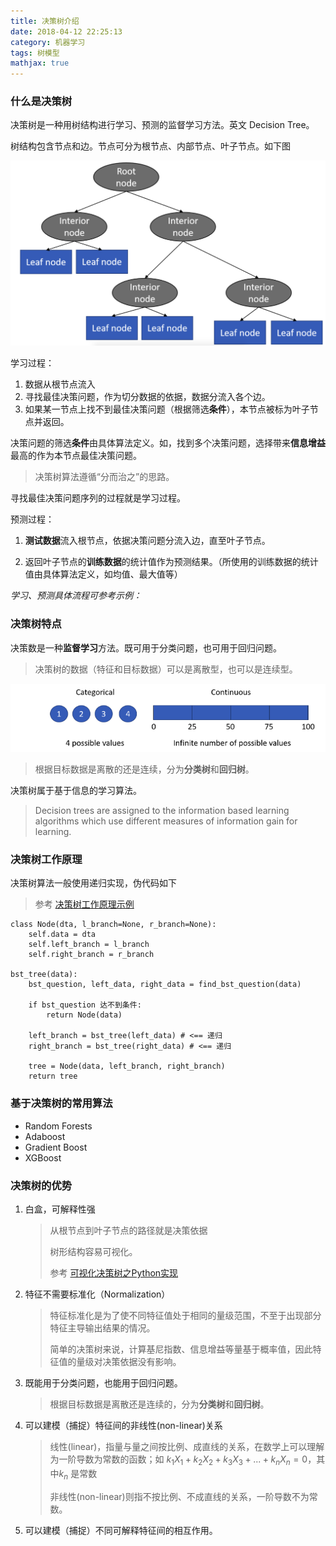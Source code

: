 ```yaml
---
title: 决策树介绍
date: 2018-04-12 22:25:13
category: 机器学习
tags: 树模型
mathjax: true
---
```

### 什么是决策树

决策树是一种用树结构进行学习、预测的监督学习方法。英文 Decision Tree。

树结构包含节点和边。节点可分为根节点、内部节点、叶子节点。如下图

![83559e0ada20ea6fada523135ccb9e18.png](/images/83559e0ada20ea6fada523135ccb9e18.png)

学习过程：

1. 数据从根节点流入
2. 寻找最佳决策问题，作为切分数据的依据，数据分流入各个边。
3. 如果某一节点上找不到最佳决策问题（根据筛选**条件**），本节点被标为叶子节点并返回。

决策问题的筛选**条件**由具体算法定义。如，找到多个决策问题，选择带来**信息增益**最高的作为本节点最佳决策问题。

> 决策树算法遵循“分而治之”的思路。

寻找最佳决策问题序列的过程就是学习过程。

预测过程：

1. **测试数据**流入根节点，依据决策问题分流入边，直至叶子节点。

2. 返回叶子节点的**训练数据**的统计值作为预测结果。（所使用的训练数据的统计值由具体算法定义，如均值、最大值等）

*学习、预测具体流程可参考示例：*

### 决策树特点

决策数是一种**监督学习**方法。既可用于分类问题，也可用于回归问题。

> 决策树的数据（特征和目标数据）可以是离散型，也可以是连续型。


![3780d8c9748ea2e6c33547fa6a02d38f.png](/images/3780d8c9748ea2e6c33547fa6a02d38f.png)


> 根据目标数据是离散的还是连续，分为**分类树**和**回归树**。

决策树属于基于信息的学习算法。

> Decision trees are assigned to the information based learning algorithms which use different measures of information gain for learning.


### 决策树工作原理

决策树算法一般使用递归实现，伪代码如下
> 参考 [决策树工作原理示例](:/9caaf2f5afea4cd0b698a774b1286d9d)

```pseudocode
class Node(dta, l_branch=None, r_branch=None):
	self.data = dta
	self.left_branch = l_branch
 	self.right_branch = r_branch

bst_tree(data):
	bst_question, left_data, right_data = find_bst_question(data)
	
	if bst_question 达不到条件:
		return Node(data)

	left_branch = bst_tree(left_data) # <== 递归
	right_branch = bst_tree(right_data) # <== 递归
	
	tree = Node(data, left_branch, right_branch)
	return tree
```

### 基于决策树的常用算法

- Random Forests
- Adaboost
- Gradient Boost
- XGBoost

### 决策树的优势

1. 白盒，可解释性强

   > 从根节点到叶子节点的路径就是决策依据
   >
   > 树形结构容易可视化。
   >
   > 参考 [可视化决策树之Python实现](https://blog.csdn.net/llh_1178/article/details/78516774)

2. 特征不需要标准化（Normalization）

   > 特征标准化是为了使不同特征值处于相同的量级范围，不至于出现部分特征主导输出结果的情况。
   >
   > 简单的决策树来说，计算基尼指数、信息增益等量基于概率值，因此特征值的量级对决策依据没有影响。

3. 既能用于分类问题，也能用于回归问题。

   > 根据目标数据是离散还是连续的，分为**分类树**和**回归树**。

4. 可以建模（捕捉）特征间的非线性(non-linear)关系

   > 线性(linear)，指量与量之间按比例、成直线的关系，在数学上可以理解为一阶导数为常数的函数；如 $k_1X_1+k_2X_2+k_3X_3 + ... + k_nX_n=0$，其中$k_n$ 是常数
   >
   > 非线性(non-linear)则指不按比例、不成直线的关系，一阶导数不为常数。

5. 可以建模（捕捉）不同可解释特征间的相互作用。

